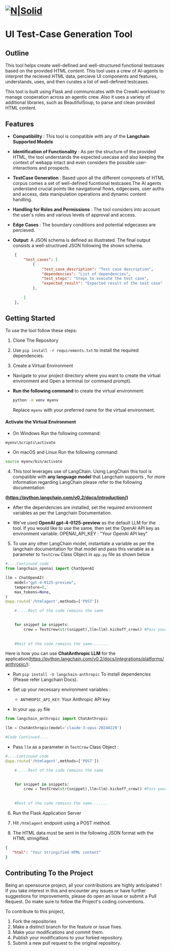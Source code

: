 # [![N|Solid](https://static.wixstatic.com/media/8490f3_c39f7a1fe2684c5181ac6b59efc252b0~mv2.png/v1/fill/w_89,h_90,al_c,lg_1,q_85,enc_auto/8490f3_c39f7a1fe2684c5181ac6b59efc252b0~mv2.png)](https://www.devzery.com/) 

# UI Test-Case Generation Tool


## Outline

This tool helps create well-defined and well-structured functional testcases based on the provided HTML content. This tool uses a crew of AI-agents to interpret the recieved HTML data, percieve UI components and features, understands, uses, and then curates a list of well-defined testcases. 

This tool is built using Flask and communicates with the CrewAI workload to manage cooperation across an agentic crew. Also it uses a variety of additional libraries, such as BeautifulSoup, to parse and clean provided HTML content.


## Features

- **Compatibility** : This tool is compatible with any of the **Langchain Supported Models**

- **Identification of Functionality** : As per the structure of the provided HTML, the tool understands the expected usecase and also keeping the context of webapp intact and even considers the possible user-interactions and prospects.

- **TestCase Generation** : Based upon all the different componets of HTML corpus comes a set of well-defined fucntional testcases.The AI agents understand crucial points like navigational flows, edgecases, user auths and access, data manipulation operations and dynamic content handling.

- **Handling for Roles and Permissions** : The tool considers into account the user's roles and various levels of approval and access.

- **Edge Cases** : The boundary conditions and potential edgecases are percieved.

- **Output**: A JSON schema is defined as illustrated. The final output consists a well-structrued JSON following the shown schema.

```json
    {
        "test_cases": [
            {
                "test_case_description": "Test case description",
                "dependencies": "List of dependencies",
                "test_steps": "Steps to execute the test case",
                "expected_result": "Expected result of the test case"
            },
            
        ]
    }, 
```


## Getting Started

To use the tool follow these steps:

1. Clone The Repository

2. Use `pip install -r requirements.txt` to install the required dependencies.


3. Create a Virtual Environment

- Navigate to your project directory where you want to create the virtual environment and Open a terminal (or command prompt).

- **Run the following command** to create the virtual environment:

    ```bash
    python -m venv myenv
    ```

    Replace `myenv` with your preferred name for the virtual environment.

 #### Activate the Virtual Environment

- On Windows
Run the following command:

```bash
myenv\Scripts\activate
```
- On macOS and Linux
Run the following command:

```bash
source myenv/bin/activate
```


4. This tool leverages use of LangChain. Using LangChain this tool is compatible with **any language model** that Langchain supports , for more information regarding LangChain please refer to the following documentation

**(https://python.langchain.com/v0.2/docs/introduction/)**


- After the dependencies are installed, set the required environment variables as per the Langchain Documentation.

- We've used **OpenAI gpt-4-0125-preview** as the default LLM for the tool. If you would like to use the same, then set the OpenAI API key as environment variable:
OPENAI_API_KEY : "Your OpenAI API key" 


5. To use any other LangChain model, instantiate a variable as per the langchain documentation for that model and pass this variable as a parameter to `TestCrew` Class Object in `app.py` file as shown below


```python
#....Continued code 
from langchain_openai import ChatOpenAI

llm = ChatOpenAI(
    model="gpt-4-0125-preview",
    temperature=0,
    max_tokens=None,
)
@app.route('/htmlagent',methods=['POST'])

    #.....Rest of the code remains the same
    

    for snippet in snippets:
        crew = TestCrew(str(snippet),llm=llm).kickoff_crew() #Pass your llm here
        
        
    #Rest of the code remains the same.......
```


Here is how you can use **ChatAnthropic LLM** for the application(https://python.langchain.com/v0.2/docs/integrations/platforms/anthropic/):


- Run `pip install -U langchain-anthropic` To install dependencies (Please refer Langchain Docs).

- Set up your necessary environment variables :
   - `ANTHROPIC_API_KEY`: Your Anthropic API key

- In your `app.py` file 

```python
from langchain_anthropic import ChatAnthropic

llm = ChatAnthropic(model='claude-3-opus-20240229')

#Code Continued....
```

- Pass `llm` as a parameter in `TestCrew` Class Object :

```python
#....Continued code 
@app.route('/htmlagent',methods=['POST'])

    #.....Rest of the code remains the same
    

    for snippet in snippets:
        crew = TestCrew(str(snippet),llm=llm).kickoff_crew() #Pass your llm here
        
        
    #Rest of the code remains the same.......
```

6. Run the Flask Application Server 

7. Hit `/htmlagent` endpoint using a POST method.

8. The HTML data must be sent in the following JSON format with the HTML stringified.

 ```json
 {
    "html": "Your Stringified HTML content"
 }
 ```

## Contributing To the Project

Being an opensource project, all your contributions are highly anticipated ! If you take interest in this and encounter any issues or have further suggestions for improvements, please do open an issue or submit a Pull Request. Do make sure to follow the Project's coding conventions.

To contribute to this project,

1. Fork the repositories
2. Make a distinct branch for the feature or issue fixes.
3. Make your modifications and commit them.
4. Publish your modifications to your forked repository.
5. Submit a new pull request to the original repository.